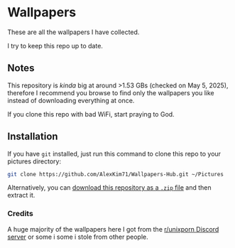 # Wallpapers

These are all the wallpapers I have collected.

I try to keep this repo up to date.

## Notes

This repository is _kinda_ big at around >1.53 GBs (checked on May 5, 2025), therefore I recommend you browse to find only the wallpapers you like instead of downloading everything at once.

If you clone this repo with bad WiFi, start praying to God.

## Installation

If you have `git` installed, just run this command to clone this repo to your pictures directory:
```sh
git clone https://github.com/AlexKim71/Wallpapers-Hub.git ~/Pictures
```

Alternatively, you can [download this repository as a `.zip` file](https://github.com/AlexKim71/Wallpapers-Hub/archive/refs/heads/main.zip) and then extract it.

### Credits

A huge majority of the wallpapers here I got from the [r/unixporn Discord server](https://discord.gg/unixporn) or some i some i stole from other people.
